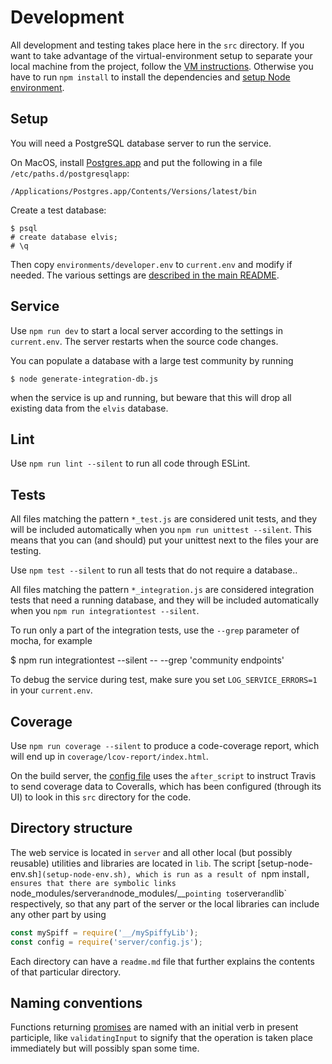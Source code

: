 # Development

All development and testing takes place here in the `src` directory.  If you want to take advantage of the virtual-environment setup to separate your local machine from the project, follow the [VM instructions](../vm.md).  Otherwise you have to run `npm install` to install the dependencies and [setup Node environment](setup-node-env.sh).

## Setup

You will need a PostgreSQL database server to run the service.

On MacOS, install [Postgres.app](http://postgresapp.com/) and put the following in a file `/etc/paths.d/postgresqlapp`:

    /Applications/Postgres.app/Contents/Versions/latest/bin

Create a test database:

    $ psql
    # create database elvis;
    # \q

Then copy `environments/developer.env` to `current.env` and modify if needed.
The various settings are [described in the main README](../README.md).

## Service

Use `npm run dev` to start a local server according to the settings in `current.env`.  The server restarts when the source code changes.

You can populate a database with a large test community by running

    $ node generate-integration-db.js

when the service is up and running, but beware that this will drop all existing data from the `elvis` database.

## Lint

Use `npm run lint --silent` to run all code through ESLint.

## Tests

All files matching the pattern `*_test.js` are considered unit tests, and they will be included automatically when you `npm run unittest --silent`.  This means that you can (and should) put your unittest next to the files your are testing.

Use `npm test --silent` to run all tests that do not require a database..

All files matching the pattern `*_integration.js` are considered integration tests that need a running database, and they will be included automatically when you `npm run integrationtest --silent`.

To run only a part of the integration tests, use the `--grep` parameter of mocha, for example

  $ npm run integrationtest --silent -- --grep 'community endpoints'

To debug the service during test, make sure you set `LOG_SERVICE_ERRORS=1` in your `current.env`.

## Coverage

Use `npm run coverage --silent` to produce a code-coverage report, which will end up in `coverage/lcov-report/index.html`.

On the build server, the [config file](../.travis.yml) uses the `after_script` to instruct Travis to send coverage data to Coveralls, which has been configured (through its UI) to look in this `src` directory for the code.

##  Directory structure

The web service is located in `server` and all other local (but possibly reusable) utilities and libraries are located in `lib`.  The script [setup-node-env.sh`](setup-node-env.sh), which is run as a result of `npm install`, ensures that there are symbolic links `node_modules/server` and `node_modules/__` pointing to `server` and `lib` respectively, so that any part of the server or the local libraries can include any other part by using

```javascript
const mySpiff = require('__/mySpiffyLib');
const config = require('server/config.js');
```

Each directory can have a `readme.md` file that further explains the contents of that particular directory.

## Naming conventions

Functions returning [promises](https://developer.mozilla.org/en-US/docs/Web/JavaScript/Reference/Global_Objects/Promise) are named with an initial verb in present participle, like `validatingInput` to signify that the operation is taken place immediately but will possibly span some time.

